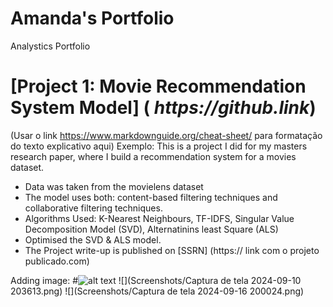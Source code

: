 # Amanda's Portfolio
Analystics Portfolio

# [Project 1: Movie Recommendation System Model] ( _https://github.link_)
 (Usar o link https://www.markdownguide.org/cheat-sheet/ para formatação do texto explicativo aqui)
Exemplo:
 This is a project I did for my masters research paper, where I build a recommendation system for a movies dataset.

 * Data was taken from the movielens dataset
 * The model uses both: content-based filtering techniques and collaborative filtering techniques.
 * Algorithms Used: K-Nearest Neighbours, TF-IDFS, Singular Value Decomposition Model (SVD), Alternatinins least Square (ALS)
 * Optimised the SVD & ALS model.
 * The Project write-up is published on [SSRN] (https:// link com o projeto publicado.com)

Adding image:
#![alt text](image.jpg)
 	![](Screenshots/Captura de tela 2024-09-10 203613.png)
![](Screenshots/Captura de tela 2024-09-16 200024.png)
